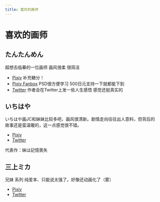 ```yaml
---
title: 喜欢的画师
---
```


# 喜欢的画师

## たんたんめん

超想去临摹的一位画师 画风很柔 很简洁

- [Pixiv](https://www.pixiv.net/en/users/188106) 补充糖分！
- [Pixiv Fanbox](https://km170.fanbox.cc) PSD很方便学习 500日元支持一下就都能下到
- [Twitter](https://twitter.com/km170) 作者会在Twitter上发一些人生感悟 感觉还挺真实的

## いちはや

いちはや画JC和妹妹比较多吧，画风很清新。剧情走向往往出人意料，但背后的故事还是蛮温暖的，这一点感觉很不错。

- [Pixiv](https://www.pixiv.net/en/users/10704)
- [Twitter](https://twitter.com/188_sch)

代表作：妹は記憶喪失

## 三上ミカ

兄妹 系列 纯爱本、只能说太强了。好像还动画化了（雾）

- [Pixiv](https://www.pixiv.net/en/users/854356)
- [Twitter](https://twitter.com/mika_mikami)
